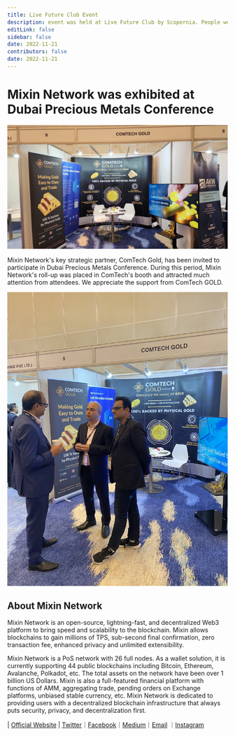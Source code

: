 ```yaml
---
title: Live Future Club Event
description: event was held at Live Future Club by Scopernia. People were gathering together to share their thoughts about crypto. Scopernia expressed that they are looking at launching a web3 portal called Imagine3.
editLink: false
sidebar: false
date: 2022-11-21
contributors: false
date: 2022-11-21
---
```


# Mixin Network was exhibited at Dubai Precious Metals Conference
![rollup](./mixincomtech.jpg)

Mixin Network's key strategic partner, ComTech Gold, has been invited to participate in Dubai Precious Metals Conference. During this period, Mixin Network's roll-up was placed in ComTech's booth and attracted much attention from attendees. We appreciate the support from ComTech GOLD.

![rollup2](./mixincomtech2.jpeg)

## About Mixin Network
Mixin Network is an open-source, lightning-fast, and decentralized Web3 platform to bring speed and scalability to the blockchain. Mixin allows blockchains to gain millions of TPS, sub-second final confirmation, zero transaction fee, enhanced privacy and unlimited extensibility.

Mixin Network is a PoS network with 26 full nodes. As a wallet solution, it is currently supporting 44 public blockchains including Bitcoin, Ethereum, Avalanche, Polkadot, etc. The total assets on the network have been over 1 billion US Dollars. Mixin is also a full-featured financial platform with functions of AMM, aggregating trade, pending orders on Exchange platforms, unbiased stable currency, etc. Mixin Network is dedicated to providing users with a decentralized blockchain infrastructure that always puts security, privacy, and decentralization first. 

| [Official Website](https://mixin.network/) | [Twitter](https://twitter.com/Mixin_Network)｜[Facebook](https://www.facebook.com/MixinNetwork)｜[Medium](https://medium.com/mixinnetwork)｜[Email](http://contact@mixin.one) ｜[Instagram](https://instagram.com/mixinnetwork)